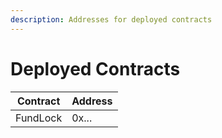 ```yaml
---
description: Addresses for deployed contracts
---
```


# Deployed Contracts


| Contract | Address |
|---|---|
| FundLock | 0x... |
